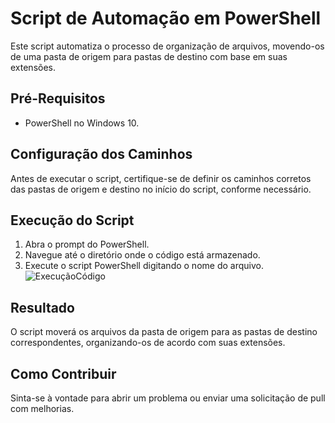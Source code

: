 # Script de Automação em PowerShell

Este script automatiza o processo de organização de arquivos, movendo-os de uma pasta de origem para pastas de destino com base em suas extensões.

## Pré-Requisitos

- PowerShell no Windows 10.

## Configuração dos Caminhos

Antes de executar o script, certifique-se de definir os caminhos corretos das pastas de origem e destino no início do script, conforme necessário.

## Execução do Script

1. Abra o prompt do PowerShell.
2. Navegue até o diretório onde o código está armazenado.
3. Execute o script PowerShell digitando o nome do arquivo.
![ExecuçãoCódigo](https://github.com/AntonioNeto504/ProjetoPowerShell_ArqOrigem_Destino/assets/143558933/c5655e9e-e0f6-476a-b3f5-c260622bee91)

## Resultado

O script moverá os arquivos da pasta de origem para as pastas de destino correspondentes, organizando-os de acordo com suas extensões.

## Como Contribuir

Sinta-se à vontade para abrir um problema ou enviar uma solicitação de pull com melhorias.
